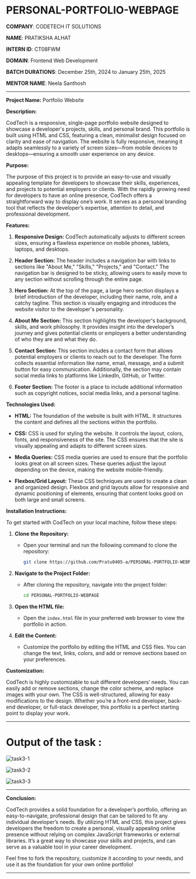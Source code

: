 # PERSONAL-PORTFOLIO-WEBPAGE

**COMPANY**: CODETECH IT SOLUTIONS

**NAME**: PRATIKSHA ALHAT

**INTERN ID**: CT08FWM

**DOMAIN**: Frontend Web Development

**BATCH DURATIONS**: December 25th, 2024 to January 25th, 2025

**MENTOR NAME**: Neela Santhosh



---

**Project Name:**  Portfolio Website

**Description:**

CodTech is a responsive, single-page portfolio website designed to showcase a developer's projects, skills, and personal brand. This portfolio is built using HTML and CSS, featuring a clean, minimalist design focused on clarity and ease of navigation. The website is fully responsive, meaning it adapts seamlessly to a variety of screen sizes—from mobile devices to desktops—ensuring a smooth user experience on any device.

**Purpose:**

The purpose of this project is to provide an easy-to-use and visually appealing template for developers to showcase their skills, experiences, and projects to potential employers or clients. With the rapidly growing need for developers to have an online presence, CodTech offers a straightforward way to display one’s work. It serves as a personal branding tool that reflects the developer’s expertise, attention to detail, and professional development.

**Features:**

1. **Responsive Design:** CodTech automatically adjusts to different screen sizes, ensuring a flawless experience on mobile phones, tablets, laptops, and desktops.
   
2. **Header Section:** The header includes a navigation bar with links to sections like "About Me," "Skills," "Projects," and "Contact." The navigation bar is designed to be sticky, allowing users to easily move to any section without scrolling through the entire page.

3. **Hero Section:** At the top of the page, a large hero section displays a brief introduction of the developer, including their name, role, and a catchy tagline. This section is visually engaging and introduces the website visitor to the developer's personality.

4. **About Me Section:** This section highlights the developer's background, skills, and work philosophy. It provides insight into the developer’s journey and gives potential clients or employers a better understanding of who they are and what they do.

5. **Contact Section:** This section includes a contact form that allows potential employers or clients to reach out to the developer. The form collects essential information like name, email, message, and a submit button for easy communication. Additionally, the section may contain social media links to platforms like LinkedIn, GitHub, or Twitter.

6. **Footer Section:** The footer is a place to include additional information such as copyright notices, social media links, and a personal tagline.

**Technologies Used:**

- **HTML:** The foundation of the website is built with HTML. It structures the content and defines all the sections within the portfolio.
  
- **CSS:** CSS is used for styling the website. It controls the layout, colors, fonts, and responsiveness of the site. The CSS ensures that the site is visually appealing and adapts to different screen sizes.

- **Media Queries:** CSS media queries are used to ensure that the portfolio looks great on all screen sizes. These queries adjust the layout depending on the device, making the website mobile-friendly.

- **Flexbox/Grid Layout:** These CSS techniques are used to create a clean and organized design. Flexbox and grid layouts allow for responsive and dynamic positioning of elements, ensuring that content looks good on both large and small screens.

**Installation Instructions:**

To get started with CodTech on your local machine, follow these steps:

1. **Clone the Repository:**
   - Open your terminal and run the following command to clone the repository:
     ```bash
     git clone https://github.com/Pratu0405-a/PERSONAL-PORTFOLIO-WEBPAGE.git 
     ```

2. **Navigate to the Project Folder:**
   - After cloning the repository, navigate into the project folder:
     ```bash
     cd PERSONAL-PORTFOLIO-WEBPAGE
     ```

3. **Open the HTML file:**
   - Open the `index.html` file in your preferred web browser to view the portfolio in action.

4. **Edit the Content:**
   - Customize the portfolio by editing the HTML and CSS files. You can change the text, links, colors, and add or remove sections based on your preferences.

**Customization:**

CodTech is highly customizable to suit different developers’ needs. You can easily add or remove sections, change the color scheme, and replace images with your own. The CSS is well-structured, allowing for easy modifications to the design. Whether you’re a front-end developer, back-end developer, or full-stack developer, this portfolio is a perfect starting point to display your work.

---
# Output of the task :

![task3-1](https://github.com/user-attachments/assets/48a40662-c106-4c91-8db2-7402308e6491)

![task3-2](https://github.com/user-attachments/assets/eba55cdf-5154-441a-bff9-4076178e506c)

![task3-3](https://github.com/user-attachments/assets/bf2cda1f-269e-4318-82a5-d4a8113af2de)

---
**Conclusion:**

CodTech provides a solid foundation for a developer’s portfolio, offering an easy-to-navigate, professional design that can be tailored to fit any individual developer’s needs. By utilizing HTML and CSS, this project gives developers the freedom to create a personal, visually appealing online presence without relying on complex JavaScript frameworks or external libraries. It’s a great way to showcase your skills and projects, and can serve as a valuable tool in your career development.

Feel free to fork the repository, customize it according to your needs, and use it as the foundation for your own online portfolio!

---

